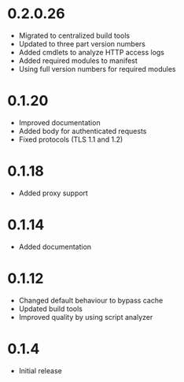 # 0.2.0.26

- Migrated to centralized build tools
- Updated to three part version numbers
- Added cmdlets to analyze HTTP access logs
- Added required modules to manifest
- Using full version numbers for required modules

# 0.1.20

- Improved documentation
- Added body for authenticated requests
- Fixed protocols (TLS 1.1 and 1.2)

# 0.1.18

- Added proxy support

# 0.1.14

- Added documentation

# 0.1.12

- Changed default behaviour to bypass cache
- Updated build tools
- Improved quality by using script analyzer

# 0.1.4

- Initial release